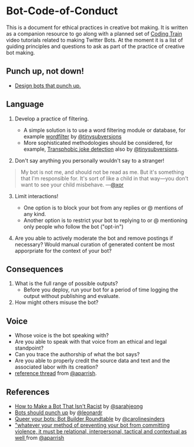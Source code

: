 # Bot-Code-of-Conduct

This is a document for ethical practices in creative bot making. It is written as a companion resource to go along with a planned set of [Coding Train](http://thecodingtrain.com/) video tutorials related to making Twitter Bots. At the moment it is a list of guiding principles and questions to ask as part of the practice of creative bot making.

## Punch up, not down!
* [Design bots that punch up.](https://www.crummy.com/2013/11/27/0)

## Language

1. Develop a practice of filtering.
    * A simple solution is to use a word filtering module or database, for example [wordfilter](https://github.com/dariusk/wordfilter) by [@tinysubversions](https://twitter.com/tinysubversions)
    * More sophisticated methodologies should be considered, for example, [Transphobic joke detection](http://tinysubversions.com/notes/transphobic-joke-detection/) also by [@tinysubversions](https://twitter.com/tinysubversions).

2. Don't say anything you personally wouldn't say to a stranger!
> My bot is not me, and should not be read as me. But it's something that I'm responsible for. It's sort of like a child in that way—you don't want to see your child misbehave. —[@xor](https://twitter.com/xor)

3. Limit interactions!
     * One option is to block your bot from any replies or @ mentions of any kind.
     * Another option is to restrict your bot to replying to or @ mentioning only people who follow the bot ("opt-in")
     
4. Are you able to actively moderate the bot and remove postings if necessary? Would manual curation of generated content be most apporpriate for the context of your bot?
     
## Consequences
1. What is the full range of possible outputs?
     * Before you deploy, run your bot for a period of time logging the output without publishing and evaluate.
2. How might others misuse the bot?

## Voice
* Whose voice is the bot speaking with? 
* Are you able to speak with that voice from an ethical and legal standpoint?
* Can you trace the authorship of what the bot says?
* Are you able to properly credit the source data and text and the associated labor with its creation?
* [reference thread](https://twitter.com/aparrish/status/1286808606466244608) from [@aparrish](@https://twitter.com/aparrish).

## References
* [How to Make a Bot That Isn't Racist](https://www.vice.com/en/article/mg7g3y/how-to-make-a-not-racist-bot) by [@sarahjeong](https://twitter.com/sarahjeong)
* [Bots should punch up](https://www.crummy.com/2013/11/27/0) by [@leonardr](https://twitter.com/leonardr)
* [Queer your bots: Bot Builder Roundtable](https://www.autostraddle.com/queer-your-bots-the-bot-builder-roundtable-333806/) by [@carolinesinders](https://twitter.com/carolinesinders)
* ["whatever your method of preventing your bot from committing violence, it must be relational, interpersonal, tactical and contextual as well
](https://twitter.com/aparrish/status/713025157607133184) from [@aparrish](@https://twitter.com/aparrish)
